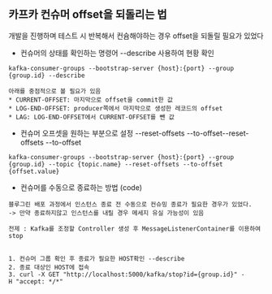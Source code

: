 ## 카프카 컨슈머 offset을 되돌리는 법

개발을 진행하며 테스트 시 반복해서 컨슘해야하는 경우 offset을 되돌릴 필요가 있었다


* 컨슈머의 상태를 확인하는 명령어 --describe 사용하여 현황 확인
```
kafka-consumer-groups --bootstrap-server {host}:{port} --group {group.id} --describe

아래를 중점적으로 볼 필요가 있음
* CURRENT-OFFSET: 마지막으로 offset을 commit한 값
* LOG-END-OFFSET: producer쪽에서 마지막으로 생성한 레코드의 offset
* LAG: LOG-END-OFFSET에서 CURRENT-OFFSET를 뺀 값
```

* 컨슈머 오프셋을 원하는 부분으로 설정 --reset-offsets --to-offset--reset-offsets --to-offset 
```
kafka-consumer-groups --bootstrap-server {host}:{port} --group {group.id} --topic {topic.name} --reset-offsets --to-offset {offset.value} 
```

* 컨슈머를 수동으로 종료하는 방법 (code)
```
블루그린 배포 과정에서 인스턴스 종료 전 수동으로 컨슈밍 종료가 필요한 경우가 있었다.
-> 만약 종료하지않고 인스턴스를 내릴 경우 메세지 유실 가능성이 있음

전제 : Kafka를 조정할 Controller 생성 후 MessageListenerContainer를 이용하여 stop 


1. 컨슈머 그룹 확인 후 종료가 필요한 HOST확인 --describe
2. 종료 대상인 HOST에 접속
3. curl -X GET "http://localhost:5000/kafka/stop?id={group.id}" -H "accept: */*"
```